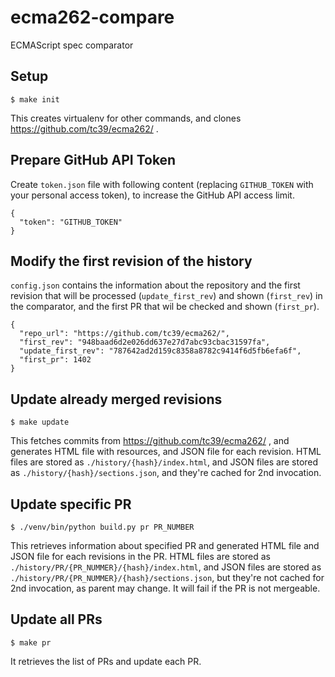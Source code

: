 # ecma262-compare

ECMAScript spec comparator

## Setup

```
$ make init
```

This creates virtualenv for other commands, and clones https://github.com/tc39/ecma262/ .

## Prepare GitHub API Token

Create `token.json` file with following content (replacing `GITHUB_TOKEN` with your personal access token), to increase the GitHub API access limit.

```
{
  "token": "GITHUB_TOKEN"
}
```

## Modify the first revision of the history

`config.json` contains the information about the repository and the first revision that will be processed (`update_first_rev`) and shown (`first_rev`) in the comparator, and the first PR that wil be checked and shown (`first_pr`).

```
{
  "repo_url": "https://github.com/tc39/ecma262/",
  "first_rev": "948baad6d2e026dd637e27d7abc93cbac31597fa",
  "update_first_rev": "787642ad2d159c8358a8782c9414f6d5fb6efa6f",
  "first_pr": 1402
}
```

## Update already merged revisions

```
$ make update
```

This fetches commits from https://github.com/tc39/ecma262/ , and generates HTML file with resources, and JSON file for each revision.
HTML files are stored as `./history/{hash}/index.html`, and JSON files are stored as `./history/{hash}/sections.json`, and they're cached for 2nd invocation.

## Update specific PR

```
$ ./venv/bin/python build.py pr PR_NUMBER
```

This retrieves information about specified PR and generated HTML file and JSON file for each revisions in the PR.
HTML files are stored as `./history/PR/{PR_NUMMER}/{hash}/index.html`, and JSON files are stored as `./history/PR/{PR_NUMMER}/{hash}/sections.json`, but they're not cached for 2nd invocation, as parent may change.
It will fail if the PR is not mergeable.

## Update all PRs

```
$ make pr
```

It retrieves the list of PRs and update each PR.
